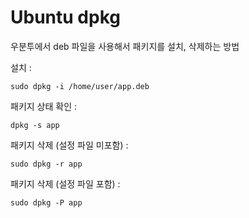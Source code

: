 # Ubuntu dpkg

우분투에서 deb 파일을 사용해서 패키지를 설치, 삭제하는 방법

설치 :

    sudo dpkg -i /home/user/app.deb


패키지 상태 확인 :

    dpkg -s app

패키지 삭제 (설정 파일 미포함) :

    sudo dpkg -r app

패키지 삭제 (설정 파일 포함) :

    sudo dpkg -P app